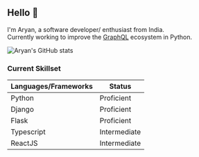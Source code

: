## Hello 👋
I'm Aryan, a software developer/ enthusiast from India. <br />
Currently working to improve the [GraphQL](https://graphql.org/) ecosystem in Python.
 
![Aryan's GitHub stats](https://github-readme-stats.vercel.app/api?username=codebyaryan&custom_title=Aryan's%20Stats&count_private=true&include_all_commits=true&hide=stars,issues&theme=react)

### Current Skillset
| Languages/Frameworks | Status       |
|----------------------|--------------|
| Python               | Proficient   |
| Django               | Proficient   |
| Flask                | Proficient   |
| Typescript           | Intermediate |
| ReactJS              | Intermediate |

<!--
**aryan340/aryan340** is a ✨ _special_ ✨ repository because its `README.md` (this file) appears on your GitHub profile.

Here are some ideas to get you started:

- 🔭 I’m currently working on ...
- 🌱 I’m currently learning ...
- 👯 I’m looking to collaborate on ...
- 🤔 I’m looking for help with ...
- 💬 Ask me about ...
- 📫 How to reach me: ...
- 😄 Pronouns: ...
- ⚡ Fun fact: ...
-->
